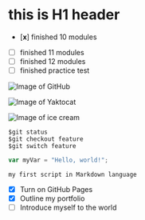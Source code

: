# this is H1 header

- [**x**] finished 10 modules
- [ ] finished 11 modules
- [ ] finished 12 modules
- [ ] finished practice test

![Image of GitHub](https://en.wikipedia.org/wiki/GitHub#/media/File:GitHub_Invertocat_Logo.svg)

![Image of Yaktocat](https://octodex.github.com/images/yaktocat.png)

![Image of ice cream](https://purepng.com/photo/155/food-ice-cream-png)


```
$git status
$git checkout feature
$git switch feature
```


```javascript
var myVar = "Hello, world!";
```

```my first script in Markdown language```


- [x] Turn on GitHub Pages
- [x] Outline my portfolio
- [ ] Introduce myself to the world

